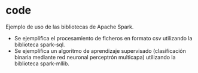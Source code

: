 # code
Ejemplo de uso de las bibliotecas de Apache Spark. 
- Se ejemplifica el procesamiento de ficheros en formato csv utilizando la biblioteca spark-sql.
- Se ejemplifica un algoritmo de aprendizaje supervisado (clasificación binaria mediante red neuronal perceptrón multicapa) utilizando la biblioteca spark-mllib.

